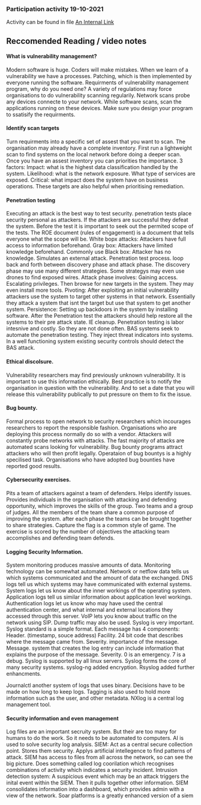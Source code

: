 ### Participation activity 19-10-2021

Activity can be found in file [An Internal Link](\FrequentFlyerSystemAnalysis.png)

## Reccomended Reading / video notes

#### What is vulnerability management?
Modern software is huge.
Coders will make mistakes.
When we learn of a vulnerability we have a processes. Patching, which is then implemented by everyone running the software.
Requirments of vulnerability management program, why do you need one?
A variety of regulations may force organisations to do vulnerability scanning regularily.
Network scans probe any devices connecte to your network. While software scans, scan the applications running on these devices.
Make sure you design your program to ssatisify the requirments.

#### Identify scan targets
Turn requirments into a specific set of assest that you want to scan.
The organisation may already have a complete inventory.
First run a lightweight scan to find systems on the local network before doing a deeper scan.
Once you have an assest inventory you can priorities the importance.
3 factors:
Impact: what is the highest data classification handled by the system.
Likelihood: what is the network exposure. What type of services are exposed.
Critical: what impact does the system have on business operations.
These targets are also helpful when prioritising remediation.

#### Penetration testing
Executing an attack is the best way to test security.
penetration tests place security personal as attackers.
If the attackers are successful they defeat the system.
Before the test it is important to seek out the permited scope of the tests.
The ROE document (rules of engagement) is a document that tells everyone what the scope will be.
White bopx attacks:
Attackers have full access to information beforehand.
Gray box:
Attackers have limited knowledge beforehand.
Commonly use
Black box:
Attacker has no knowledge. Simulates an external attack.
Penetration test process.
loop back and forth between discovery phase and attack phase.
The discovery phase may use many different strategies.
Some strategys may even use drones to find exposed wires.
Attack phase involves:
Gaining access. Escalating privileges. Then browse for new targets in the system.
They may even install more tools.
Pivoting:
After exploiting an initial vulnerability attackers use the system to target other systems in that network.
Essentially they attack a system that isnt the target but use that system to get another system.
Persistence:
Setting up backdoors in the system by installing software.
After the Penetration test the attackers should help restore all the systems to their pre attack state. IE cleanup.
Penetration testing is labor intesnive and costly. So they are not done often.
BAS systems seek to automate the penetration testing. They inject threat indicators into systems.
In a well functioning system existing security controls should detect the BAS attack.

#### Ethical discolsure.
Vulnerability researchers may find previously unknown vulnerability.
It is important to use this information ethically.
Best practice is to notify the organisation in question with the vulnerability. And to set a date that you will release this vulnerability publically to put pressure on them to fix the issue.

#### Bug bounty.
Formal process to open network to security researchers which incourages researchers to report the responsible fashion. Organisations who are deploying this process normally do so with a vendor. Attackers will constantly probe networks with attacks.
The fast majority of attacks are automated scans looking for vulnerability. Bug bounty programs attract attackers who will then profit legally.
Operataion of bug bountys is a highly specilised task.
Organisations who have adopted bug bounties have reported good results.

#### Cybersecurity exercises.
Pits a team of attackers against a team of defenders.
Helps identify issues. Provides individuals in the organisation with attacking and defending opportunity, which improves the skills of the group.
Two teams and a group of judges.
All the members of the team share a common purpose of improving the system. after each phase the teams can be brought together to share strategies.
Capture the flag is a common style of game. The exercise is scored by the number of objectives the attacking team accomplishes and defending team defends.

#### Logging Security Information.
System monitoring produces massive amounts of data.
Monitoring technology can be somewhat automated.
Network or netflow data tells us which systems communicated and the amount of data the exchanged.
DNS logs tell us which systems may have communicated with external systems.
System logs let us know about the inner workings of the operating system.
Application logs tell us similar information about application level workings.
Authentication logs let us know who may have used the central authentication center, and what internal and external locations they accessed through this server.
VoIP lets you know about traffic on the network using SIP.
Dump traffic may also be used.
Syslog is very important.
Syslog standard is a simple format.
Each message has 4 components:
Header. (timestamp, souce address)
Facility. 24 bit code that describes where the message came from.
Severity. importance of the message.
Message. system that creates the log entry can include information that explains the purpose of the message.
Severity. 0 is an emergency. 7 is a debug.
Syslog is supported by all linux servers.
Syslog forms the core of many security systems.
syslog-ng added encryption.
Rsyslog added further enhancments.

Journalctl another system of logs that uses binary.
Decisions have to be made on how long to keep logs.
Tagging is also used to hold more information such as the user, and other metadata.
NXlog is a central log management tool.

#### Security information and even management

Log files are an important secruity system. But their are too many for humans to do the work. So it needs to be automated to computers.
AI is used to solve security log analysis.
SIEM:
Act as a central secure collection point. Stores them security.
Applys artificial intellegence to find patterns of attack.
SIEM has access to files from all across the network, so can see the big picture.
Does something called log coorilation which recognises combinations of activity which indicates a security incident.
Intrusion detection system:
A suspicious event which may be an attack triggers the inital event within the SIEM. Then it pulls together other information.
SIEM consolidates information into a dashboard, which provides admin with a view of the network.
Soar platforms is a greatly enhanced version of a siem
